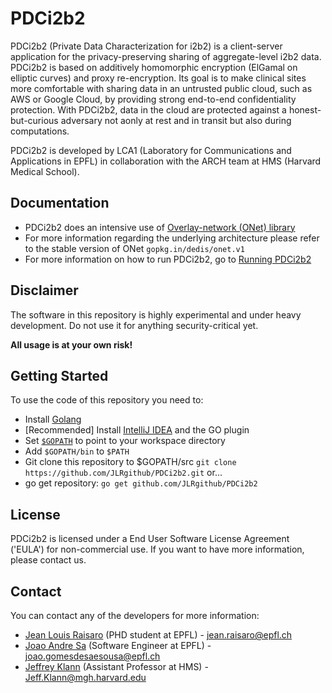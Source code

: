 # PDCi2b2 
PDCi2b2 (Private Data Characterization for i2b2) is a client-server application for the privacy-preserving sharing of aggregate-level i2b2 data. PDCi2b2 is based on additively homomorphic encryption (ElGamal on elliptic curves) and proxy re-encryption. Its goal is to make clinical sites more comfortable with sharing data in an untrusted public cloud, such as AWS or Google Cloud, by providing strong end-to-end confidentiality protection. With PDCi2b2, data in the cloud are protected against a honest-but-curious adversary not aonly at rest and in transit but also during computations.

PDCi2b2 is developed by LCA1 (Laboratory for Communications and Applications in EPFL) in collaboration with the ARCH team at HMS (Harvard Medical School).  

## Documentation

* PDCi2b2 does an intensive use of [Overlay-network (ONet) library](https://github.com/dedis/onet)
* For more information regarding the underlying architecture please refer to the stable version of ONet `gopkg.in/dedis/onet.v1`
* For more information on how to run PDCi2b2, go to [Running PDCi2b2](https://github.com/JLRgithub/PDCi2b2/wiki/Running-PDCi2b2)

## Disclaimer

The software in this repository is highly experimental and under heavy development. Do not use it for anything security-critical yet.

**All usage is at your own risk!**

## Getting Started

To use the code of this repository you need to:

- Install [Golang](https://golang.org/doc/install)
- [Recommended] Install [IntelliJ IDEA](https://www.jetbrains.com/idea/) and the GO plugin
- Set [`$GOPATH`](https://golang.org/doc/code.html#GOPATH) to point to your workspace directory
- Add `$GOPATH/bin` to `$PATH`
- Git clone this repository to $GOPATH/src `git clone https://github.com/JLRgithub/PDCi2b2.git` or...
- go get repository: `go get github.com/JLRgithub/PDCi2b2`


## License

PDCi2b2 is licensed under a End User Software License Agreement ('EULA') for non-commercial use. If you want to have more information, please contact us.

## Contact
You can contact any of the developers for more information:

* [Jean Louis Raisaro](https://github.com/JLRgithub) (PHD student at EPFL) - jean.raisaro@epfl.ch
* [Joao Andre Sa](https://github.com/JoaoAndreSa) (Software Engineer at EPFL) - joao.gomesdesaesousa@epfl.ch
* [Jeffrey Klann](https://github.com/jklann) (Assistant Professor at HMS) - Jeff.Klann@mgh.harvard.edu